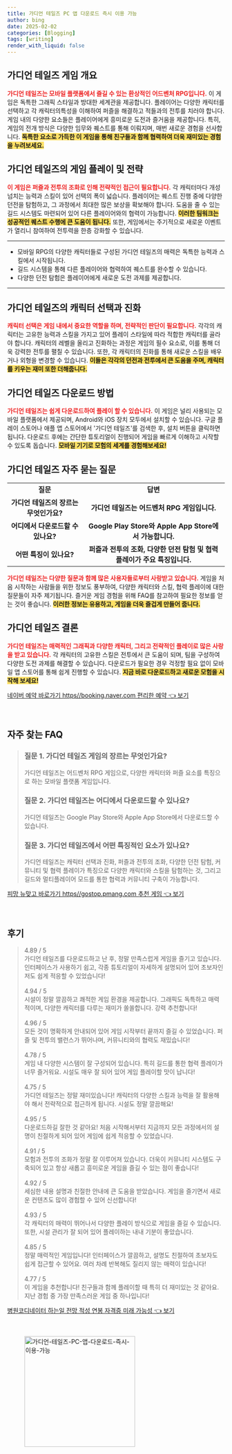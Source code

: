 ```yaml
---
title: 가디언 테일즈 PC 앱 다운로드 즉시 이용 가능
author: bing
date: 2025-02-02
categories: [Blogging]
tags: [writing]
render_with_liquid: false
---
```



<h2 id='게임 개요'>가디언 테일즈 게임 개요</h2>

<p><b><span style="color: #ee2323;">가디언 테일즈는 모바일 플랫폼에서 즐길 수 있는 환상적인 어드벤처 RPG입니다.</span></b> 이 게임은 독특한 그래픽 스타일과 방대한 세계관을 제공합니다. 플레이어는 다양한 캐릭터를 선택하고 각 캐릭터의특성을 이해하여 퍼즐을 해결하고 적들과의 전투를 치러야 합니다. 게임 내의 다양한 요소들은 플레이어에게 흥미로운 도전과 즐거움을 제공합니다. 특히, 게임의 전개 방식은 다양한 임무와 퀘스트를 통해 이뤄지며, 매번 새로운 경험을 선사합니다. <b><span style="background-color: #ffe066;">독특한 요소로 가득한 이 게임을 통해 친구들과 함께 협력하여 더욱 재미있는 경험을 누려보세요.</span></b></p>

<h2 id='게임 플레이 및 전략'>가디언 테일즈의 게임 플레이 및 전략</h2>

<p><b><span style="color: #ee2323;">이 게임은 퍼즐과 전투의 조화로 인해 전략적인 접근이 필요합니다.</span></b> 각 캐릭터마다 개성 넘치는 능력과 스킬이 있어 선택의 폭이 넓습니다. 플레이어는 퀘스트 진행 중에 다양한 던전을 탐험하고, 그 과정에서 최대한 많은 보상을 확보해야 합니다. 도움을 줄 수 있는 길드 시스템도 마련되어 있어 다른 플레이어와의 협력이 가능합니다. <b><span style="background-color: #ffe066;">이러한 팀워크는 성공적인 퀘스트 수행에 큰 도움이 됩니다.</span></b> 또한, 게임에서는 주기적으로 새로운 이벤트가 열리니 참여하여 전투력을 한층 강화할 수 있습니다.</p>

<hr />

<ul>
    <li>모바일 RPG의 다양한 캐릭터들로 구성된 가디언 테일즈의 매력은 독특한 능력과 스킬에서 시작됩니다.</li>
    <li>길드 시스템을 통해 다른 플레이어와 협력하여 퀘스트를 완수할 수 있습니다.</li>
    <li>다양한 던전 탐험은 플레이어에게 새로운 도전 과제를 제공합니다.</li>
</ul>

<hr />

<h2 id='캐릭터 선택과 진화'>가디언 테일즈의 캐릭터 선택과 진화</h2>

<p><b><span style="color: #ee2323;">캐릭터 선택은 게임 내에서 중요한 역할을 하며, 전략적인 판단이 필요합니다.</span></b> 각각의 캐릭터는 고유한 능력과 스킬을 가지고 있어 플레이 스타일에 따라 적합한 캐릭터를 골라야 합니다. 캐릭터의 레벨을 올리고 진화하는 과정은 게임의 필수 요소로, 이를 통해 더욱 강력한 전투를 펼칠 수 있습니다. 또한, 각 캐릭터의 진화를 통해 새로운 스킬을 배우거나 외형을 변경할 수 있습니다. <b><span style="background-color: #ffe066;">이들은 각각의 던전과 전투에서 큰 도움을 주며, 캐릭터를 키우는 재미 또한 더해줍니다.</span></b></p>

<h2 id='다운로드 방법'>가디언 테일즈 다운로드 방법</h2>

<p><b><span style="color: #ee2323;">가디언 테일즈는 쉽게 다운로드하여 플레이 할 수 있습니다.</span></b> 이 게임은 널리 사용되는 모바일 플랫폼에서 제공되며, Android와 iOS 장치 모두에서 설치할 수 있습니다. 구글 플레이 스토어나 애플 앱 스토어에서 '가디언 테일즈'를 검색한 후, 설치 버튼을 클릭하면 됩니다. 다운로드 후에는 간단한 튜토리얼이 진행되어 게임을 빠르게 이해하고 시작할 수 있도록 돕습니다.  <b><span style="background-color: #ffe066;">모바일 기기로 모험의 세계를 경험해보세요!</span></b></p>

<h2 id='자주 묻는 질문'>가디언 테일즈 자주 묻는 질문</h2>

<table>
    <tr>
        <td style="text-align: center; height: 17px;"><b>질문</b></td>
        <td style="text-align: center; height: 17px;"><b>답변</b></td>
    </tr>
    <tr>
        <td style="text-align: center; height: 17px;"><b>가디언 테일즈의 장르는 무엇인가요?</b></td>
        <td style="text-align: center; height: 17px;"><b>가디언 테일즈는 어드벤처 RPG 게임입니다.</b></td>
    </tr>
    <tr>
        <td style="text-align: center; height: 17px;"><b>어디에서 다운로드할 수 있나요?</b></td>
        <td style="text-align: center; height: 17px;"><b>Google Play Store와 Apple App Store에서 가능합니다.</b></td>
    </tr>
    <tr>
        <td style="text-align: center; height: 17px;"><b>어떤 특징이 있나요?</b></td>
        <td style="text-align: center; height: 17px;"><b>퍼즐과 전투의 조화, 다양한 던전 탐험 및 협력 플레이가 주요 특징입니다.</b></td>
    </tr>
</table>

<p><b><span style="color: #ee2323;">가디언 테일즈는 다양한 질문과 함께 많은 사용자들로부터 사랑받고 있습니다.</span></b> 게임을 처음 시작하는 사람들을 위한 정보도 풍부하여, 다양한 캐릭터와 스킬, 협력 플레이에 대한 질문들이 자주 제기됩니다. 즐거운 게임 경험을 위해 FAQ를 참고하여 필요한 정보를 얻는 것이 좋습니다. <b><span style="background-color: #ffe066;">이러한 정보는 유용하고, 게임을 더욱 즐겁게 만들어 줍니다.</span></b></p>

<h2 id='결론'>가디언 테일즈 결론</h2>

<p><b><span style="color: #ee2323;">가디언 테일즈는 매력적인 그래픽과 다양한 캐릭터, 그리고 전략적인 플레이로 많은 사랑을 받고 있습니다.</span></b> 각 캐릭터의 고유한 스킬은 전투에서 큰 도움이 되며, 팀을 구성하여 다양한 도전 과제를 해결할 수 있습니다. 다운로드가 필요한 경우 걱정할 필요 없이 모바일 앱 스토어를 통해 쉽게 진행할 수 있습니다. <b><span style="background-color: #ffe066;">지금 바로 다운로드하고 새로운 모험을 시작해 보세요!</span></b></p>


<p><a class="click-button" title="네이버 예약 바로가기 https//booking.naver.com 편리한 예약" href="https://adkhouse.github.io/posts/%EB%84%A4%EC%9D%B4%EB%B2%84-%EC%98%88%EC%95%BD-%EB%B0%94%EB%A1%9C%EA%B0%80%EA%B8%B0-httpsbooking.naver.com-%ED%8E%B8%EB%A6%AC%ED%95%9C-%EC%98%88%EC%95%BD/" rel="dofollow">네이버 예약 바로가기 https//booking.naver.com 편리한 예약 👈 보기</a></p><br>
<h2 id='자주_찾는_FAQ'>자주 찾는 FAQ</h2>
<div itemscope="" itemtype="https://schema.org/FAQPage"> 
<blockquote> 
<div itemscope="" itemprop="mainEntity" itemtype="https://schema.org/Question"> 
<h3 itemprop="name">질문 1. 가디언 테일즈 게임의 장르는 무엇인가요?</h3> 
<div itemscope="" itemprop="acceptedAnswer" itemtype="https://schema.org/Answer"> 
<span itemprop="text"> 
<p>가디언 테일즈는 어드벤처 RPG 게임으로, 다양한 캐릭터와 퍼즐 요소를 특징으로 하는 모바일 플랫폼 게임입니다.</p> 
</span> 
</div> 
</div> 
<div itemscope="" itemprop="mainEntity" itemtype="https://schema.org/Question"> 
<h3 itemprop="name">질문 2. 가디언 테일즈는 어디에서 다운로드할 수 있나요?</h3> 
<div itemscope="" itemprop="acceptedAnswer" itemtype="https://schema.org/Answer"> 
<span itemprop="text"> 
<p>가디언 테일즈는 Google Play Store와 Apple App Store에서 다운로드할 수 있습니다.</p> 
</span> 
</div> 
</div> 
<div itemscope="" itemprop="mainEntity" itemtype="https://schema.org/Question"> 
<h3 itemprop="name">질문 3. 가디언 테일즈에서 어떤 특징적인 요소가 있나요?</h3> 
<div itemscope="" itemprop="acceptedAnswer" itemtype="https://schema.org/Answer"> 
<span itemprop="text"> 
<p>가디언 테일즈는 캐릭터 선택과 진화, 퍼즐과 전투의 조화, 다양한 던전 탐험, 커뮤니티 및 협력 플레이가 특징으로 다양한 캐릭터와 스킬을 탐험하는 것, 그리고 길드와 멀티플레이어 모드를 통한 협력과 커뮤니티 구축이 가능합니다.</p> 
</span> 
</div> 
</div> 
</blockquote> 
</div>
<p><a class="click-button" title="피망 뉴맞고 바로가기 https//gostop.pmang.com 추천 게임" href="https://adkhouse.github.io/posts/%ED%94%BC%EB%A7%9D-%EB%89%B4%EB%A7%9E%EA%B3%A0-%EB%B0%94%EB%A1%9C%EA%B0%80%EA%B8%B0-httpsgostop.pmang.com-%EC%B6%94%EC%B2%9C-%EA%B2%8C%EC%9E%84/" rel="dofollow">피망 뉴맞고 바로가기 https//gostop.pmang.com 추천 게임 👈 보기</a></p><br>
<h2 id='후기'>후기</h2>
<div itemscope itemtype="https://schema.org/Product">
  <blockquote>
  <div itemprop="review" itemscope itemtype="https://schema.org/Review">
      <div itemprop="reviewRating" itemscope itemtype="https://schema.org/Rating"> <span itemprop="ratingValue">4.89</span> / <span itemprop="bestRating">5</span> </div>
      <span itemprop="reviewBody">가디언 테일즈를 다운로드하고 난 후, 정말 만족스럽게 게임을 즐기고 있습니다. 인터페이스가 사용하기 쉽고, 각종 튜토리얼이 자세하게 설명되어 있어 초보자인 저도 쉽게 적응할 수 있었습니다!</span>
  </div>
  <br>
  <div itemprop="review" itemscope itemtype="https://schema.org/Review">
      <div itemprop="reviewRating" itemscope itemtype="https://schema.org/Rating"> <span itemprop="ratingValue">4.94</span> / <span itemprop="bestRating">5</span> </div>
      <span itemprop="reviewBody">시설이 정말 깔끔하고 쾌적한 게임 환경을 제공합니다. 그래픽도 독특하고 매력적이며, 다양한 캐릭터를 다루는 재미가 쏠쏠합니다. 강력 추천합니다!</span>
  </div>
  <br>
  <div itemprop="review" itemscope itemtype="https://schema.org/Review">
      <div itemprop="reviewRating" itemscope itemtype="https://schema.org/Rating"> <span itemprop="ratingValue">4.96</span> / <span itemprop="bestRating">5</span> </div>
      <span itemprop="reviewBody">모든 것이 명확하게 안내되어 있어 게임 시작부터 끝까지 즐길 수 있었습니다. 퍼즐 및 전투의 밸런스가 뛰어나며, 커뮤니티와의 협력도 재밌습니다!</span>
  </div>
  <br>
  <div itemprop="review" itemscope itemtype="https://schema.org/Review">
      <div itemprop="reviewRating" itemscope itemtype="https://schema.org/Rating"> <span itemprop="ratingValue">4.78</span> / <span itemprop="bestRating">5</span> </div>
      <span itemprop="reviewBody">게임 내 다양한 시스템이 잘 구성되어 있습니다. 특히 길드를 통한 협력 플레이가 너무 즐거워요. 시설도 매우 잘 되어 있어 게임 플레이할 맛이 납니다!</span>
  </div>
  <br>
  <div itemprop="review" itemscope itemtype="https://schema.org/Review">
      <div itemprop="reviewRating" itemscope itemtype="https://schema.org/Rating"> <span itemprop="ratingValue">4.75</span> / <span itemprop="bestRating">5</span> </div>
      <span itemprop="reviewBody">가디언 테일즈는 정말 재미있습니다! 캐릭터의 다양한 스킬과 능력을 잘 활용해야 해서 전략적으로 접근하게 됩니다. 시설도 정말 깔끔해요!</span>
  </div>
  <br>
  <div itemprop="review" itemscope itemtype="https://schema.org/Review">
      <div itemprop="reviewRating" itemscope itemtype="https://schema.org/Rating"> <span itemprop="ratingValue">4.95</span> / <span itemprop="bestRating">5</span> </div>
      <span itemprop="reviewBody">다운로드하길 잘한 것 같아요! 처음 시작해서부터 지금까지 모든 과정에서의 설명이 친절하게 되어 있어 게임에 쉽게 적응할 수 있었습니다.</span>
  </div>
  <br>
  <div itemprop="review" itemscope itemtype="https://schema.org/Review">
      <div itemprop="reviewRating" itemscope itemtype="https://schema.org/Rating"> <span itemprop="ratingValue">4.91</span> / <span itemprop="bestRating">5</span> </div>
      <span itemprop="reviewBody">모험과 전투의 조화가 정말 잘 이루어져 있습니다. 더욱이 커뮤니티 시스템도 구축되어 있고 항상 새롭고 흥미로운 게임을 즐길 수 있는 점이 좋습니다!</span>
  </div>
  <br>
  <div itemprop="review" itemscope itemtype="https://schema.org/Review">
      <div itemprop="reviewRating" itemscope itemtype="https://schema.org/Rating"> <span itemprop="ratingValue">4.92</span> / <span itemprop="bestRating">5</span> </div>
      <span itemprop="reviewBody">세심한 내용 설명과 친절한 안내에 큰 도움을 받았습니다. 게임을 즐기면서 새로운 컨텐츠도 많이 경험할 수 있어 신선합니다!</span>
  </div>
  <br>
  <div itemprop="review" itemscope itemtype="https://schema.org/Review">
      <div itemprop="reviewRating" itemscope itemtype="https://schema.org/Rating"> <span itemprop="ratingValue">4.93</span> / <span itemprop="bestRating">5</span> </div>
      <span itemprop="reviewBody">각 캐릭터의 매력이 뛰어나서 다양한 플레이 방식으로 게임을 즐길 수 있습니다. 또한, 시설 관리가 잘 되어 있어 플레이하는 내내 기분이 좋았습니다.</span>
  </div>
  <br>
  <div itemprop="review" itemscope itemtype="https://schema.org/Review">
      <div itemprop="reviewRating" itemscope itemtype="https://schema.org/Rating"> <span itemprop="ratingValue">4.85</span> / <span itemprop="bestRating">5</span> </div>
      <span itemprop="reviewBody">정말 매력적인 게임입니다! 인터페이스가 깔끔하고, 설명도 친절하여 초보자도 쉽게 접근할 수 있어요. 여러 차례 반복해도 질리지 않는 매력이 있습니다!</span>
  </div>
  <br>
  <div itemprop="review" itemscope itemtype="https://schema.org/Review">
      <div itemprop="reviewRating" itemscope itemtype="https://schema.org/Rating"> <span itemprop="ratingValue">4.77</span> / <span itemprop="bestRating">5</span> </div>
      <span itemprop="reviewBody">이 게임을 추천합니다! 친구들과 함께 플레이할 때 특히 더 재미있는 것 같아요. 지난 경험 중 가장 만족스러운 게임 중 하나입니다!</span>
  </div>
  </blockquote>
</div>
<p><a class="click-button" title="병원코디네이터 하는일 전망 적성 연봉 자격증 미래 가능성" href="https://adkhouse.github.io/posts/%EB%B3%91%EC%9B%90%EC%BD%94%EB%94%94%EB%84%A4%EC%9D%B4%ED%84%B0-%ED%95%98%EB%8A%94%EC%9D%BC-%EC%A0%84%EB%A7%9D-%EC%A0%81%EC%84%B1-%EC%97%B0%EB%B4%89-%EC%9E%90%EA%B2%A9%EC%A6%9D-%EB%AF%B8%EB%9E%98-%EA%B0%80%EB%8A%A5%EC%84%B1/" rel="dofollow">병원코디네이터 하는일 전망 적성 연봉 자격증 미래 가능성 👈 보기</a></p><br>
<figure class="image"><img src="https://adkhouse.github.io/assets/img/thumbnail/가디언-테일즈-PC-앱-다운로드-즉시-이용-가능.webp" alt="가디언-테일즈-PC-앱-다운로드-즉시-이용-가능" width="256" height="256"></figure>